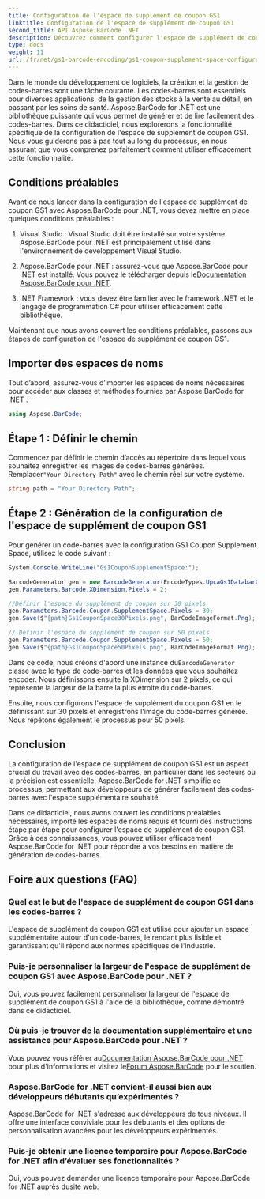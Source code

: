 ```yaml
---
title: Configuration de l'espace de supplément de coupon GS1
linktitle: Configuration de l'espace de supplément de coupon GS1
second_title: API Aspose.BarCode .NET
description: Découvrez comment configurer l'espace de supplément de coupon GS1 à l'aide d'Aspose.BarCode pour .NET. Suivez notre guide étape par étape pour maîtriser cette fonctionnalité.
type: docs
weight: 11
url: /fr/net/gs1-barcode-encoding/gs1-coupon-supplement-space-configuration/
---
```


Dans le monde du développement de logiciels, la création et la gestion de codes-barres sont une tâche courante. Les codes-barres sont essentiels pour diverses applications, de la gestion des stocks à la vente au détail, en passant par les soins de santé. Aspose.BarCode for .NET est une bibliothèque puissante qui vous permet de générer et de lire facilement des codes-barres. Dans ce didacticiel, nous explorerons la fonctionnalité spécifique de la configuration de l'espace de supplément de coupon GS1. Nous vous guiderons pas à pas tout au long du processus, en nous assurant que vous comprenez parfaitement comment utiliser efficacement cette fonctionnalité.

## Conditions préalables

Avant de nous lancer dans la configuration de l'espace de supplément de coupon GS1 avec Aspose.BarCode pour .NET, vous devez mettre en place quelques conditions préalables :

1. Visual Studio : Visual Studio doit être installé sur votre système. Aspose.BarCode pour .NET est principalement utilisé dans l'environnement de développement Visual Studio.

2.  Aspose.BarCode pour .NET : assurez-vous que Aspose.BarCode pour .NET est installé. Vous pouvez le télécharger depuis le[Documentation Aspose.BarCode pour .NET](https://reference.aspose.com/barcode/net/).

3. .NET Framework : vous devez être familier avec le framework .NET et le langage de programmation C# pour utiliser efficacement cette bibliothèque.

Maintenant que nous avons couvert les conditions préalables, passons aux étapes de configuration de l'espace de supplément de coupon GS1.

## Importer des espaces de noms

Tout d’abord, assurez-vous d’importer les espaces de noms nécessaires pour accéder aux classes et méthodes fournies par Aspose.BarCode for .NET :

```csharp
using Aspose.BarCode;
```

## Étape 1 : Définir le chemin

 Commencez par définir le chemin d’accès au répertoire dans lequel vous souhaitez enregistrer les images de codes-barres générées. Remplacer`"Your Directory Path"` avec le chemin réel sur votre système.

```csharp
string path = "Your Directory Path";
```

## Étape 2 : Génération de la configuration de l'espace de supplément de coupon GS1

Pour générer un code-barres avec la configuration GS1 Coupon Supplement Space, utilisez le code suivant :

```csharp
System.Console.WriteLine("Gs1CouponSupplementSpace:");

BarcodeGenerator gen = new BarcodeGenerator(EncodeTypes.UpcaGs1DatabarCoupon, "123456789012(8110)ASPOSE");
gen.Parameters.Barcode.XDimension.Pixels = 2;

//Définir l'espace du supplément de coupon sur 30 pixels
gen.Parameters.Barcode.Coupon.SupplementSpace.Pixels = 30;
gen.Save($"{path}Gs1CouponSpace30Pixels.png", BarCodeImageFormat.Png);

// Définir l'espace du supplément de coupon sur 50 pixels
gen.Parameters.Barcode.Coupon.SupplementSpace.Pixels = 50;
gen.Save($"{path}Gs1CouponSpace50Pixels.png", BarCodeImageFormat.Png);
```

 Dans ce code, nous créons d'abord une instance du`BarcodeGenerator` classe avec le type de code-barres et les données que vous souhaitez encoder. Nous définissons ensuite la XDimension sur 2 pixels, ce qui représente la largeur de la barre la plus étroite du code-barres. 

Ensuite, nous configurons l'espace de supplément du coupon GS1 en le définissant sur 30 pixels et enregistrons l'image du code-barres générée. Nous répétons également le processus pour 50 pixels.

## Conclusion

La configuration de l'espace de supplément de coupon GS1 est un aspect crucial du travail avec des codes-barres, en particulier dans les secteurs où la précision est essentielle. Aspose.BarCode for .NET simplifie ce processus, permettant aux développeurs de générer facilement des codes-barres avec l'espace supplémentaire souhaité.

Dans ce didacticiel, nous avons couvert les conditions préalables nécessaires, importé les espaces de noms requis et fourni des instructions étape par étape pour configurer l'espace de supplément de coupon GS1. Grâce à ces connaissances, vous pouvez utiliser efficacement Aspose.BarCode for .NET pour répondre à vos besoins en matière de génération de codes-barres.

## Foire aux questions (FAQ)

### Quel est le but de l'espace de supplément de coupon GS1 dans les codes-barres ?
L'espace de supplément de coupon GS1 est utilisé pour ajouter un espace supplémentaire autour d'un code-barres, le rendant plus lisible et garantissant qu'il répond aux normes spécifiques de l'industrie.

### Puis-je personnaliser la largeur de l'espace de supplément de coupon GS1 avec Aspose.BarCode pour .NET ?
Oui, vous pouvez facilement personnaliser la largeur de l'espace de supplément de coupon GS1 à l'aide de la bibliothèque, comme démontré dans ce didacticiel.

### Où puis-je trouver de la documentation supplémentaire et une assistance pour Aspose.BarCode pour .NET ?
 Vous pouvez vous référer au[Documentation Aspose.BarCode pour .NET](https://reference.aspose.com/barcode/net/) pour plus d'informations et visitez le[Forum Aspose.BarCode](https://forum.aspose.com/c/barcode/13) pour le soutien.

### Aspose.BarCode for .NET convient-il aussi bien aux développeurs débutants qu’expérimentés ?
Aspose.BarCode for .NET s'adresse aux développeurs de tous niveaux. Il offre une interface conviviale pour les débutants et des options de personnalisation avancées pour les développeurs expérimentés.

### Puis-je obtenir une licence temporaire pour Aspose.BarCode for .NET afin d’évaluer ses fonctionnalités ?
 Oui, vous pouvez demander une licence temporaire pour Aspose.BarCode for .NET auprès du[site web](https://purchase.aspose.com/temporary-license/).